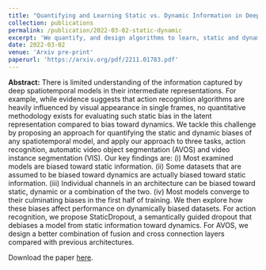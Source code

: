 ```yaml
---
title: "Quantifying and Learning Static vs. Dynamic Information in Deep Spatiotemporal Networks"
collection: publications
permalink: /publication/2022-03-02-static-dynamic
excerpt: 'We quantify, and design algorithms to learn, static and dynamic information in deep spatiotemporal networks.'
date: 2022-03-02
venue: 'Arxiv pre-print'
paperurl: 'https://arxiv.org/pdf/2211.01783.pdf'
---
```


**Abstract:** There is limited understanding of the information captured by deep spatiotemporal models in their intermediate representations. For example, while evidence suggests that action recognition algorithms are heavily influenced by visual appearance in single frames, no quantitative methodology exists for evaluating such static bias in the latent representation compared to bias toward dynamics. We tackle this challenge by proposing an approach for quantifying the static and dynamic biases of any spatiotemporal model, and apply our approach to three tasks, action recognition, automatic video object segmentation (AVOS) and video instance segmentation (VIS). Our key findings are: (i) Most examined models are biased toward static information. (ii) Some datasets that are assumed to be biased toward dynamics are actually biased toward static information. (iii) Individual channels in an architecture can be biased toward static, dynamic or a combination of the two. (iv) Most models converge to their culminating biases in the first half of training. We then explore how these biases affect performance on dynamically biased datasets. For action recognition, we propose StaticDropout, a semantically guided dropout that debiases a model from static information toward dynamics. For AVOS, we design a better combination of fusion and cross connection layers compared with previous architectures.

Download the paper [here](https://arxiv.org/abs/2211.01783).
